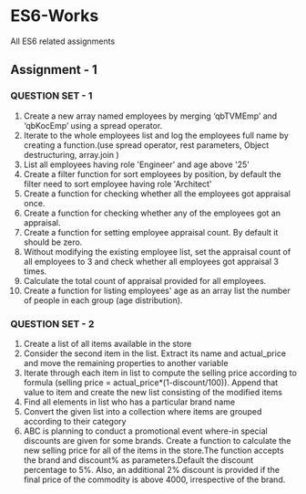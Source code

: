 # ES6-Works
All ES6 related assignments

## Assignment - 1

### QUESTION SET - 1

1. Create a new array named employees by merging ‘qbTVMEmp’ and ‘qbKocEmp’ using a spread operator.
2. Iterate to the whole employees list and log the employees full name by creating a function.(use spread operator, rest parameters, Object destructuring, array.join  )
3. List all employees having role 'Engineer' and age above '25'
4. Create a filter function for sort employees by position, by default the filter need to sort employee having role 'Architect'
5. Create a function for checking whether all the employees got appraisal once.
6. Create a function for checking whether any of the employees got an appraisal.
7. Create a function for setting employee appraisal count. By default it should be zero.
8. Without modifying the existing employee list, set the appraisal count of all employees to 3 and check whether all employees got appraisal 3 times.
9. Calculate the total count of appraisal provided for all employees.
10. Create a function for listing employees' age as an array list the number of people in each group (age distribution).


### QUESTION SET - 2

1. Create a list of all items available in the store
2. Consider the second item in the list. Extract its name and actual_price and move the remaining properties to another variable
3. Iterate through each item in list to compute the selling price according to formula (selling price = actual_price*(1-discount/100)). Append that value to item and create the new list consisting of the modified items
4. Find all elements in list who has a particular brand name
5. Convert the given list into a collection where items are grouped according to their category
6. ABC is planning to conduct a promotional event where-in special discounts are given for some brands. Create a function to calculate the new selling price for all of the items in the store.The function accepts the brand and discount% as parameters.Default the discount percentage to 5%. Also, an additional 2% discount is provided if the final price of the commodity is above 4000, irrespective of the brand.